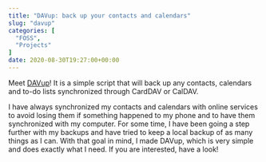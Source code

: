 ```yaml
---
title: "DAVup: back up your contacts and calendars"
slug: "davup"
categories: [
  "FOSS",
  "Projects"
]
date: 2020-08-30T19:27:00+00:00
---
```


Meet [DAVup][d]! It is a simple script that will back up any contacts, calendars
and to-do lists synchronized through CardDAV or CalDAV.

I have always synchronized my contacts and calendars with online services to
avoid losing them if something happened to my phone and to have them
synchronized with my computer. For some time, I have been going a step further
with my backups and have tried to keep a local backup of as many things as I
can. With that goal in mind, I made DAVup, which is very simple and does exactly
what I need. If you are interested, have a look!


[d]: <https://git.oscarbenedito.com/scripts/file/davup.sh.html> "DAVup — git.oscarbenedito.com"
